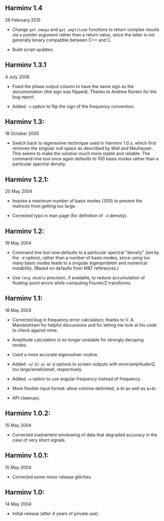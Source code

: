## Harminv 1.4

26 February 2015

* Change `get_omega` and `get_amplitude` functions to return complex results
  via a pointer argument rather than a return value, since the latter
  is not generally binary compatible between C++ and C.

* Build script updates.

## Harminv 1.3.1

4 July 2006

* Fixed the phase output column to have the same sign as the documentation
  (the sign was flipped).  Thanks to Andrew Norton for the bug report.

* Added `-n` option to flip the sign of the frequency convention.

## Harminv 1.3:

18 October 2005

* Switch back to eigensolver technique used in Harminv 1.0.x, which first
  removes the singular null space as described by Wall and Neuhauser.
  This seems to make the solution much more stable and reliable.  The
  command-line tool once again defaults to 100 basis modes rather than
  a particular spectral density.

## Harminv 1.2.1:

20 May 2004

* Impose a maximum number of basis modes (300) to prevent the matrices
  from getting too large.

* Corrected typo in man page (for definition of `-d` density).

## Harminv 1.2:

19 May 2004

* Command line tool now defaults to a particular spectral "density"
  (set by the `-d` option), rather than a number of basis modes,
  since using too many basis modes leads to a singular eigenproblem
  and numerical instability.  (Based on defaults from M&T references.)

* Use `long double` precision, if available, to reduce accumulation
  of floating-point errors while computing Fourier/Z transforms.

## Harminv 1.1:

18 May 2004

* Corrected bug in frequency-error calculation; thanks to V. A.
  Mandelshtam for helpful discussions and for letting me look
  at his code to check against mine.

* Amplitude calculation is no longer unstable for strongly decaying modes.

* Used a more accurate eigensolver routine.

* Added `-e`/`-E`/`-a`/`-A`/`-Q` options to screen outputs with
  error/amplitude/Q too large/small/small, respectively.

* Added `-w` option to use angular frequency instead of frequency.

* More flexible input format: allow comma-delimited, a-bi as well as a+bi.

* API cleanups.

## Harminv 1.0.2:

15 May 2004

* Corrected inadvertent windowing of data that degraded accuracy
  in the case of very short signals.

## Harminv 1.0.1:

15 May 2004

* Corrected some minor release glitches.

## Harminv 1.0:

14 May 2004

* Initial release (after 4 years of private use).
